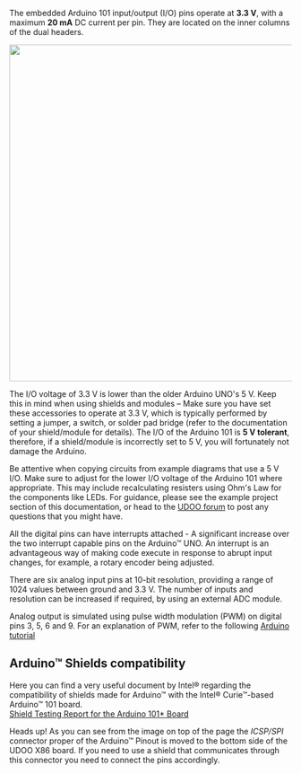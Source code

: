 The embedded Arduino 101 input/output (I/O) pins operate at **3.3 V**, with a maximum **20 mA** DC current per pin. They are located on the inner columns of the dual headers.  

<a href="../img/x86_pinout_arduino.png" target="_blank"><img style="width:600px; " src="../img/x86_pinout_arduino.png"></a>


The I/O voltage of 3.3 V is lower than the older Arduino UNO's 5 V. Keep this in mind when using shields and modules – Make sure you have set these accessories to operate at 3.3 V, which is typically performed by setting a jumper, a switch, or solder pad bridge (refer to the documentation of your shield/module for details). The I/O of the Arduino 101 is **5 V tolerant**, therefore, if a shield/module is incorrectly set to 5 V, you will fortunately not damage the Arduino.

Be attentive when copying circuits from example diagrams that use a 5 V I/O. Make sure to adjust for the lower I/O voltage of the Arduino 101 where appropriate. This may include recalculating resisters using Ohm's Law for the components like LEDs. For guidance, please see the example project section of this documentation, or head to the [UDOO forum](https://www.udoo.org/forum/) to post any questions that you might have.  

All the digital pins can have interrupts attached - A significant increase over the two interrupt capable pins on the Arduino&trade; UNO. An interrupt is an advantageous way of making code execute in response to abrupt input changes, for example, a rotary encoder being adjusted.  

There are six analog input pins at 10-bit resolution, providing a range of 1024 values between ground and 3.3 V. The number of inputs and resolution can be increased if required, by using an external ADC module.  

Analog output is simulated using pulse width modulation (PWM) on digital pins 3, 5, 6 and 9. For an explanation of PWM, refer to the following [Arduino tutorial](https://www.arduino.cc/en/Tutorial/PWM)


## Arduino&trade; Shields compatibility

Here you can find a very useful document by Intel&reg; regarding the compatibility of shields made for Arduino&trade; with the Intel® Curie™-based Arduino&trade; 101 board.  
[Shield Testing Report for the Arduino 101* Board](http://www.intel.com/content/www/us/en/support/boards-and-kits/intel-curie-modules/000023506.html)

<span class="label label-warning">Heads up!</span>  As you can see from the image on top of the page the *ICSP/SPI* connector proper of the Arduino&trade; Pinout is moved to the bottom side of the UDOO X86 board. If you need to use a shield that communicates through this connector you need to connect the pins accordingly.
